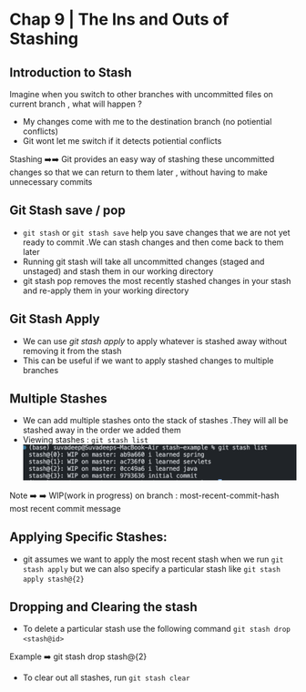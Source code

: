 # Chap 9 | The Ins and Outs of Stashing 

## Introduction to Stash 

Imagine when you switch to other branches with uncommitted files on current branch , what will happen ? 

- My changes come with me to the destination branch (no potiential conflicts)
- Git wont let me switch if it detects potiential conflicts 

Stashing ➡️➡️ Git provides an easy way of stashing these uncommitted changes so that we can return to them later , without having to make unnecessary commits

## Git Stash save / pop 

- `git stash` or `git stash save`  help you save changes that we are not yet ready to commit .We can stash changes and then come back to them later 
- Running git stash will take all uncommitted changes (staged and unstaged) and stash them in our working directory 
- git stash pop removes the most recently stashed changes in your stash and re-apply them in your working directory 

## Git Stash Apply 

- We can use *git stash apply* to apply whatever is stashed away without removing it from the stash
- This can be useful if we want to apply stashed changes to multiple branches 

## Multiple Stashes

- We can add multiple stashes onto the stack of stashes .They will all be stashed away in the order we added them 
- Viewing stashes : `git stash list`![git-stash-list](../Assets/git-stash-list.png)

Note ➡️  ➡️ WIP(work in progress) on branch : most-recent-commit-hash most recent commit message

## Applying Specific Stashes: 

- git assumes we want to apply the most recent stash when we run `git stash apply` but we can also specify a particular stash like `git stash apply stash@{2}`

## Dropping and Clearing the stash 

- To delete a particular stash use the following command `git stash drop <stash@id>`

Example ➡️ git stash drop stash@{2}

- To clear out all stashes, run `git stash clear`